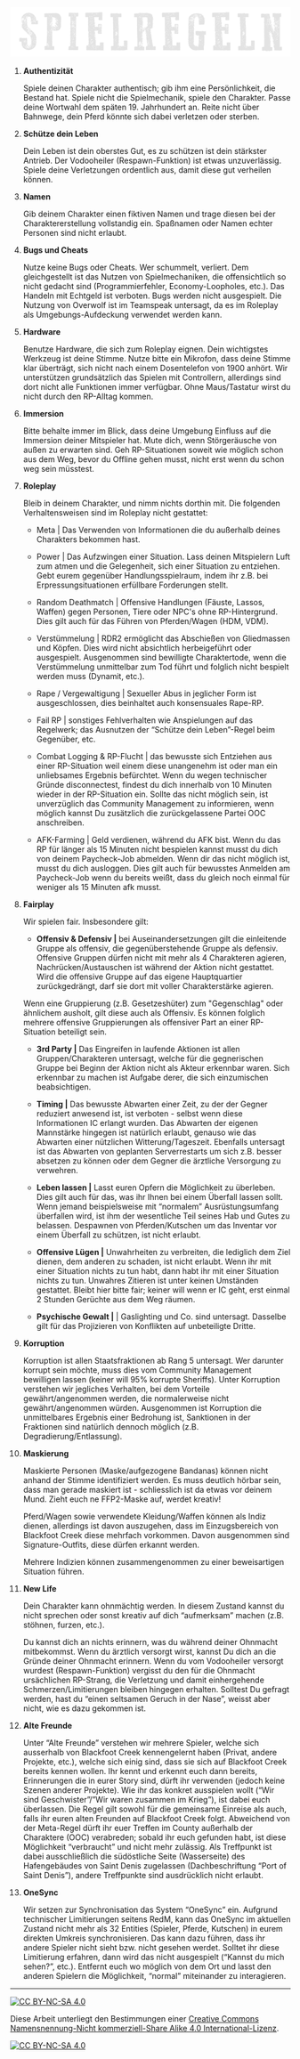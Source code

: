 ![headerimage: community-regeln](../0_assets/images/spielregeln.png?raw=true)

1. **Authentizität**

    Spiele deinen Charakter authentisch; gib ihm eine Persönlichkeit, die Bestand hat. Spiele nicht die Spielmechanik, spiele den Charakter. Passe deine Wortwahl dem späten 19. Jahrhundert an. Reite nicht über Bahnwege, dein Pferd könnte sich dabei verletzen oder sterben.

2. **Schütze dein Leben** 

    Dein Leben ist dein oberstes Gut, es zu schützen ist dein stärkster Antrieb. Der Vodooheiler (Respawn-Funktion) ist etwas unzuverlässig. Spiele deine Verletzungen ordentlich aus, damit diese gut verheilen können.

3. **Namen**

    Gib deinem Charakter einen fiktiven Namen und trage diesen bei der Charaktererstellung vollstandig ein. Spaßnamen oder Namen echter Personen sind nicht erlaubt.

4. **Bugs und Cheats**

    Nutze keine Bugs oder Cheats. Wer schummelt, verliert. Dem gleichgestellt ist das Nutzen von Spielmechaniken, die offensichtlich so nicht gedacht sind (Programmierfehler, Economy-Loopholes, etc.). Das Handeln mit Echtgeld ist verboten. Bugs werden nicht ausgespielt. Die Nutzung von Overwolf ist im Teamspeak untersagt, da es im Roleplay als Umgebungs-Aufdeckung verwendet werden kann. 

5. **Hardware**

    Benutze Hardware, die sich zum Roleplay eignen. Dein wichtigstes Werkzeug ist deine Stimme. Nutze bitte ein Mikrofon, dass deine Stimme klar überträgt, sich nicht nach einem Dosentelefon von 1900 anhört. Wir unterstützen grundsätzlich das Spielen mit Controllern, allerdings sind dort nicht alle Funktionen immer verfügbar. Ohne Maus/Tastatur wirst du nicht durch den RP-Alltag kommen.

6. **Immersion**

    Bitte behalte immer im Blick, dass deine Umgebung Einfluss auf die Immersion deiner Mitspieler hat. Mute dich, wenn Störgeräusche von außen zu erwarten sind. Geh RP-Situationen soweit wie möglich schon aus dem Weg, bevor du Offline gehen musst, nicht erst wenn du schon weg sein müsstest.

7. **Roleplay**

    Bleib in deinem Charakter, und nimm nichts dorthin mit. Die folgenden Verhaltensweisen sind im Roleplay nicht gestattet:

    - Meta | Das Verwenden von Informationen die du außerhalb deines Charakters bekommen hast. 

    - Power | Das Aufzwingen einer Situation. Lass deinen Mitspielern Luft zum atmen und die Gelegenheit, sich einer Situation zu entziehen. Gebt eurem gegenüber Handlungsspielraum, indem ihr z.B. bei Erpressungsituationen erfüllbare Forderungen stellt.

    - Random Deathmatch | Offensive Handlungen (Fäuste, Lassos, Waffen) gegen Personen, Tiere oder NPC's ohne RP-Hintergrund. Dies gilt auch für das Führen von Pferden/Wagen (HDM, VDM).

    - Verstümmelung | RDR2 ermöglicht das Abschießen von Gliedmassen und Köpfen. Dies wird nicht absichtlich herbeigeführt oder ausgespielt. Ausgenommen sind bewilligte Charaktertode, wenn die Verstümmelung unmittelbar zum Tod führt und folglich nicht bespielt werden muss (Dynamit, etc.).

    - Rape / Vergewaltigung | Sexueller Abus in jeglicher Form ist ausgeschlossen, dies beinhaltet auch konsensuales Rape-RP.

    - Fail RP | sonstiges Fehlverhalten wie Anspielungen auf das Regelwerk; das Ausnutzen der “Schütze dein Leben”-Regel beim Gegenüber, etc.
 
    - Combat Logging & RP-Flucht | das bewusste sich Entziehen aus einer RP-Situation weil einem diese unangenehm ist oder man ein unliebsames Ergebnis befürchtet. Wenn du wegen technischer Gründe disconnectest, findest du dich innerhalb von 10 Minuten wieder in der RP-Situation ein. Sollte das nicht möglich sein, ist unverzüglich das Community Management zu informieren, wenn möglich kannst Du zusätzlich die zurückgelassene Partei OOC anschreiben.

    - AFK-Farming | Geld verdienen, während du AFK bist. Wenn du das RP für länger als 15 Minuten nicht bespielen kannst musst du dich von deinem Paycheck-Job abmelden. Wenn dir das nicht möglich ist, musst du dich ausloggen. Dies gilt auch für bewusstes Anmelden am Paycheck-Job wenn du bereits weißt, dass du gleich noch einmal für weniger als 15 Minuten afk musst.

8. **Fairplay**

    Wir spielen fair. Insbesondere gilt:

    * **Offensiv & Defensiv |**
    bei Auseinandersetzungen gilt die einleitende Gruppe als offensiv, die gegenüberstehende Gruppe als defensiv. Offensive Gruppen dürfen nicht mit mehr als 4 Charakteren agieren, Nachrücken/Austauschen ist während der Aktion nicht gestattet. Wird die offensive Gruppe auf das eigene Hauptquartier zurückgedrängt, darf sie dort mit voller Charakterstärke agieren.

    Wenn eine Gruppierung (z.B. Gesetzeshüter) zum "Gegenschlag" oder ähnlichem ausholt, gilt diese auch als Offensiv. Es können folglich mehrere offensive Gruppierungen als offensiver Part an einer RP-Situation beteiligt sein.

    * **3rd Party |**
    Das Eingreifen in laufende Aktionen ist allen Gruppen/Charakteren untersagt, welche für die gegnerischen Gruppe bei Beginn der Aktion nicht als Akteur erkennbar waren. Sich erkennbar zu machen ist Aufgabe derer, die sich einzumischen beabsichtigen. 

    * **Timing |**
    Das bewusste Abwarten einer Zeit, zu der der Gegner reduziert anwesend ist, ist verboten - selbst wenn diese Informationen IC erlangt wurden. Das Abwarten der eigenen Mannstärke hingegen ist natürlich erlaubt, genauso wie das Abwarten einer nützlichen Witterung/Tageszeit. Ebenfalls untersagt ist das Abwarten von geplanten Serverrestarts um sich z.B. besser absetzen zu können oder dem Gegner die ärztliche Versorgung zu verwehren.

    * **Leben lassen |**
    Lasst euren Opfern die Möglichkeit zu überleben. Dies gilt auch für das, was ihr Ihnen bei einem Überfall lassen sollt. Wenn jemand beispielsweise mit “normalem” Ausrüstungsumfang überfallen wird, ist ihm der wesentliche Teil seines Hab und Gutes zu belassen. Despawnen von Pferden/Kutschen um das Inventar vor einem Überfall zu schützen, ist nicht erlaubt.

    * **Offensive Lügen |**
    Unwahrheiten zu verbreiten, die lediglich dem Ziel dienen, dem anderen zu schaden, ist nicht erlaubt. Wenn ihr mit einer Situation nichts zu tun habt, dann habt ihr mit einer Situation nichts zu tun. Unwahres Zitieren ist unter keinen Umständen gestattet. Bleibt hier bitte fair; keiner will wenn er IC geht, erst einmal 2 Stunden Gerüchte aus dem Weg räumen.

    * **Psychische Gewalt |** | Gaslighting und Co. sind untersagt. Dasselbe gilt für das Projizieren von Konflikten auf unbeteiligte Dritte.

9. **Korruption**

    Korruption ist allen Staatsfraktionen ab Rang 5 untersagt. Wer darunter korrupt sein möchte, muss dies vom Community Management bewilligen lassen (keiner will 95% korrupte Sheriffs). Unter Korruption verstehen wir jegliches Verhalten, bei dem Vorteile gewährt/angenommen werden, die normalerweise nicht gewährt/angenommen würden. Ausgenommen ist Korruption die unmittelbares Ergebnis einer Bedrohung ist, Sanktionen in der Fraktionen sind natürlich dennoch möglich (z.B. Degradierung/Entlassung).

10. **Maskierung**

    Maskierte Personen (Maske/aufgezogene Bandanas) können nicht anhand der Stimme identifiziert werden. Es muss deutlich hörbar sein, dass man gerade maskiert ist - schliesslich ist da etwas vor deinem Mund. Zieht euch ne FFP2-Maske auf, werdet kreativ!

    Pferd/Wagen sowie verwendete Kleidung/Waffen können als Indiz dienen, allerdings ist davon auszugehen, dass im Einzugsbereich von Blackfoot Creek diese mehrfach vorkommen. Davon ausgenommen sind Signature-Outfits, diese dürfen erkannt werden. 

    Mehrere Indizien können zusammengenommen zu einer beweisartigen Situation führen.

11. **New Life**

    Dein Charakter kann ohnmächtig werden. In diesem Zustand kannst du nicht sprechen oder sonst kreativ auf dich “aufmerksam” machen (z.B. stöhnen, furzen, etc.). 

    Du kannst dich an nichts erinnern, was du während deiner Ohnmacht mitbekommst. Wenn du ärztlich versorgt wirst, kannst Du dich an die Gründe deiner Ohnmacht erinnern. Wenn du vom Vodooheiler versorgt wurdest (Respawn-Funktion) vergisst du den für die Ohnmacht ursächlichen RP-Strang, die Verletzung und damit einhergehende Schmerzen/Limitierungen bleiben hingegen erhalten. Solltest Du gefragt werden, hast du “einen seltsamen Geruch in der Nase”, weisst aber nicht, wie es dazu gekommen ist.

12. **Alte Freunde**

    Unter “Alte Freunde” verstehen wir mehrere Spieler, welche sich ausserhalb von Blackfoot Creek kennengelernt haben (Privat, andere Projekte, etc.), welche sich einig sind, dass sie sich auf Blackfoot Creek bereits kennen wollen. Ihr kennt und erkennt euch dann bereits, Erinnerungen die in eurer Story sind, dürft ihr verwenden (jedoch keine Szenen anderer Projekte). Wie ihr das konkret ausspielen wollt (“Wir sind Geschwister”/”Wir waren zusammen im Krieg”), ist dabei euch überlassen. Die Regel gilt sowohl für die gemeinsame Einreise als auch, falls ihr euren alten Freunden auf Blackfoot Creek folgt. Abweichend von der Meta-Regel dürft ihr euer Treffen im County außerhalb der Charaktere (OOC) verabreden; sobald ihr euch gefunden habt, ist diese Möglichkeit “verbraucht” und nicht mehr zulässig. Als Treffpunkt ist dabei ausschließlich die südöstliche Seite (Wasserseite) des Hafengebäudes von Saint Denis zugelassen (Dachbeschriftung “Port of Saint Denis”), andere Treffpunkte sind ausdrücklich nicht erlaubt.

13. **OneSync** 

    Wir setzen zur Synchronisation das System “OneSync” ein. Aufgrund technischer Limitierungen seitens RedM, kann das OneSync im aktuellen Zustand nicht mehr als 32 Entities (Spieler, Pferde, Kutschen) in eurem direkten Umkreis synchronisieren. Das kann dazu führen, dass ihr andere Spieler nicht sieht bzw. nicht gesehen werdet. Solltet ihr diese Limitierung erfahren, dann wird das nicht ausgespielt (“Kannst du mich sehen?”, etc.). Entfernt euch wo möglich von dem Ort und lasst den anderen Spielern die Möglichkeit, “normal” miteinander zu interagieren.  


---
[![CC BY-NC-SA 4.0][cc-by-nc-sa-shield]][cc-by-nc-sa]

Diese Arbeit unterliegt den Bestimmungen einer
[Creative Commons Namensnennung-Nicht kommerziell-Share Alike 4.0 International-Lizenz](../LICENSE).

[![CC BY-NC-SA 4.0][cc-by-nc-sa-image]][cc-by-nc-sa]

[cc-by-nc-sa]: http://creativecommons.org/licenses/by-nc-sa/4.0/deed.de
[cc-by-nc-sa-image]: https://licensebuttons.net/l/by-nc-sa/4.0/88x31.png
[cc-by-nc-sa-shield]: https://img.shields.io/badge/License-CC%20BY--NC--SA%204.0-ff800d.svg